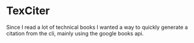# TexCiter

Since I read a lot of technical books I wanted a way to quickly generate a citation from the cli, mainly using the google books api.